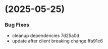 #  (2025-05-25)


### Bug Fixes

* cleanup dependencies 7d25a0d
* update after client breaking change ffa91c6



